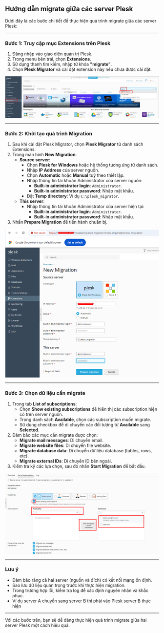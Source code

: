 ## Hướng dẫn migrate giữa các server Plesk

Dưới đây là các bước chi tiết để thực hiện quá trình migrate giữa các server Plesk:

---

### Bước 1: Truy cập mục Extensions trên Plesk
1. Đăng nhập vào giao diện quản trị Plesk.
2. Trong menu bên trái, chọn **Extensions**.
3. Sử dụng thanh tìm kiếm, nhập từ khóa **"migrate"**.
4. Chọn **Plesk Migrator** và cài đặt extension này nếu chưa được cài đặt.

![Command Prompt](https://github.com/cuongnvvietis/NhanHoa/blob/main/Docs/Picture/Hosting/Screenshot_262.png) 

---

### Bước 2: Khởi tạo quá trình Migration
1. Sau khi cài đặt Plesk Migrator, chọn **Plesk Migrator** từ danh sách Extensions.
2. Trong màn hình **New Migration**:
   - **Source server**:
     - Chọn **Plesk for Windows** hoặc hệ thống tương ứng từ danh sách.
     - Nhập **IP Address** của server nguồn.
     - Chọn **Automatic** hoặc **Manual** tuỳ theo thiết lập.
     - Nhập thông tin tài khoản Administrator của server nguồn:
       - **Built-in administrator login**: `Administrator`.
       - **Built-in administrator password**: Nhập mật khẩu.
     - Đặt **Temp directory**: Ví dụ `C:\plesk_migrator`.
   - **This server**:
     - Nhập thông tin tài khoản Administrator của server hiện tại:
       - **Built-in administrator login**: `Administrator`.
       - **Built-in administrator password**: Nhập mật khẩu.
3. Nhấn **Prepare Migration** để tiến hành chuẩn bị.

![Command Prompt](https://github.com/cuongnvvietis/NhanHoa/blob/main/Docs/Picture/Hosting/Screenshot_263.png) 

---

### Bước 3: Chọn dữ liệu cần migrate
1. Trong tab **List of subscriptions**:
   - Chọn **Show existing subscriptions** để hiển thị các subscription hiện có trên server nguồn.
   - Trong danh sách **Available**, chọn các subscription muốn migrate.
   - Sử dụng checkbox để di chuyển các đối tượng từ **Available** sang **Selected**.
2. Đảm bảo các mục cần migrate được chọn:
   - **Migrate mail messages**: Di chuyển email.
   - **Migrate website files**: Di chuyển file website.
   - **Migrate database data**: Di chuyển dữ liệu database (tables, rows, etc).
   - **Migrate external IDs**: Di chuyển ID bên ngoài.
3. Kiểm tra kỹ các lựa chọn, sau đó nhấn **Start Migration** để bắt đầu.

![Command Prompt](https://github.com/cuongnvvietis/NhanHoa/blob/main/Docs/Picture/Hosting/Screenshot_264.png) 

---

### Lưu ý
- Đảm bảo rằng cả hai server (nguồn và đích) có kết nối mạng ổn định.
- Sao lưu dữ liệu quan trọng trước khi thực hiện migration.
- Trong trường hợp lỗi, kiểm tra log để xác định nguyên nhân và khắc phục.
- Ví dụ server A chuyển sang server B thì phải vào Plesk server B thực hiện

---

Với các bước trên, bạn sẽ dễ dàng thực hiện quá trình migrate giữa hai server Plesk một cách hiệu quả.
